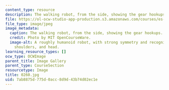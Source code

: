 ```yaml
---
content_type: resource
description: The walking robot, from the side, showing the gear hookups.
file: https://ol-ocw-studio-app-production.s3.amazonaws.com/courses/es-293-lego-robotics-spring-2007/7ab8875d775d0acc8d9d43b74d02ec1e_0260.jpg
file_type: image/jpeg
image_metadata:
  caption: The walking robot, from the side, showing the gear hookups.
  credit: Photo by MIT OpenCourseWare.
  image-alt: A roughly humanoid robot, with strong symmetry and recognizable feet,
    shoulders, and head.
learning_resource_types: []
ocw_type: OCWImage
parent_title: Image Gallery
parent_type: CourseSection
resourcetype: Image
title: 0260.jpg
uid: 7ab8875d-775d-0acc-8d9d-43b74d02ec1e
---
```

